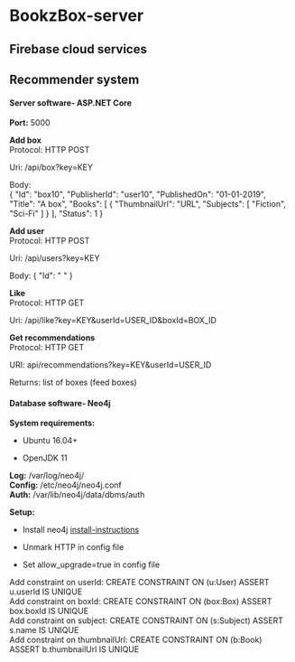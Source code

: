 # BookzBox-server

## Firebase cloud services

## Recommender system

#### Server software- ASP.NET Core
<b>Port:</b> 5000

<b>Add box</b>   
Protocol: HTTP POST

Uri: /api/box?key=KEY

Body:   
{
	"Id": "box10",
	"PublisherId": "user10",
	"PublishedOn": "01-01-2019",
	"Title": "A box",
	"Books": [ { "ThumbnailUrl": "URL", "Subjects": [ "Fiction", "Sci-Fi" ] } ],
	"Status": 1
}

<b>Add user</b>   
Protocol: HTTP POST

Uri: /api/users?key=KEY

Body: { "Id": " " }

<b>Like</b>   
Protocol: HTTP GET

Uri: /api/like?key=KEY&userId=USER_ID&boxId=BOX_ID

<b>Get recommendations</b>   
Protocol: HTTP GET

URI: api/recommendations?key=KEY&userId=USER_ID

Returns: list of boxes (feed boxes)


#### Database software- Neo4j
<b>System requirements: </b>
  
- Ubuntu 16.04+  

- OpenJDK 11

<b>Log:</b>     /var/log/neo4j/  
<b>Config:</b> /etc/neo4j/neo4j.conf   
<b>Auth:</b> /var/lib/neo4j/data/dbms/auth  

<b>Setup:</b>

- Install neo4j [install-instructions](https://neo4j.com/docs/operations-manual/current/installation/linux/debian/)

- Unmark HTTP in config file

- Set allow_upgrade=true in config file

Add constraint on userId: CREATE CONSTRAINT ON (u:User) ASSERT u.userId IS UNIQUE   
Add constraint on boxId: CREATE CONSTRAINT ON (box:Box) ASSERT box.boxId IS UNIQUE  
Add constraint on subject: CREATE CONSTRAINT ON (s:Subject) ASSERT s.name IS UNIQUE  
Add constraint on thumbnailUrl: CREATE CONSTRAINT ON (b:Book) ASSERT b.thumbnailUrl IS UNIQUE  


